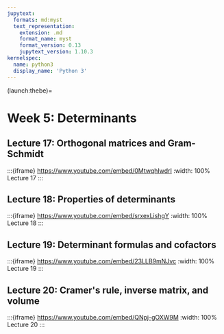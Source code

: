 ```yaml
---
jupytext:
  formats: md:myst
  text_representation:
    extension: .md
    format_name: myst
    format_version: 0.13
    jupytext_version: 1.10.3
kernelspec:
  name: python3
  display_name: 'Python 3'
---
```

(launch:thebe)=
# Week 5: Determinants

## Lecture 17: Orthogonal matrices and Gram-Schmidt

:::{iframe} https://www.youtube.com/embed/0MtwqhIwdrI
:width: 100%
Lecture 17
:::

## Lecture 18: Properties of determinants

:::{iframe} https://www.youtube.com/embed/srxexLishgY
:width: 100%
Lecture 18
:::

## Lecture 19: Determinant formulas and cofactors

:::{iframe} https://www.youtube.com/embed/23LLB9mNJvc
:width: 100%
Lecture 19
:::

## Lecture 20: Cramer's rule, inverse matrix, and volume

:::{iframe} https://www.youtube.com/embed/QNpj-gOXW9M
:width: 100%
Lecture 20
:::